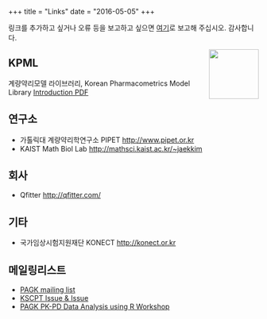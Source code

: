 +++
title = "Links"
date = "2016-05-05"
+++

링크를 추가하고 싶거나 오류 등을 보고하고 싶으면 [여기](https://github.com/pagkorkr/pagk.or.kr/issues/1)로 보고해 주십시오. 감사합니다.

[<img src="http://kscpt.org/Images/kpml.png" align="right" height=100>](http://repository.kpml.or.kr)

## KPML

계량약리모델 라이브러리, Korean Pharmacometrics Model Library [Introduction PDF](/introduction-kpml.pdf)


## 연구소

- 가톨릭대 계량약리학연구소 PIPET <http://www.pipet.or.kr>
- KAIST Math Biol Lab <http://mathsci.kaist.ac.kr/~jaekkim>

## 회사

- Qfitter <http://qfitter.com/>

## 기타 

- 국가임상시험지원재단 KONECT <http://konect.or.kr> 

## 메일링리스트

- [PAGK mailing list](https://groups.google.com/a/pagk.or.kr/forum/#!forum/list)
- [KSCPT Issue & Issue](https://groups.google.com/a/kscpt.kr/forum/#!forum/qna)
- [PAGK PK-PD Data Analysis using R Workshop](https://groups.google.com/a/acr.kr/forum/#!forum/w180713)

